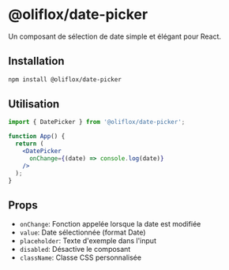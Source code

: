 # @oliflox/date-picker

Un composant de sélection de date simple et élégant pour React.

## Installation

```bash
npm install @oliflox/date-picker
```

## Utilisation

```jsx
import { DatePicker } from '@oliflox/date-picker';

function App() {
  return (
    <DatePicker
      onChange={(date) => console.log(date)}
    />
  );
}
```

## Props

- `onChange`: Fonction appelée lorsque la date est modifiée
- `value`: Date sélectionnée (format Date)
- `placeholder`: Texte d'exemple dans l'input
- `disabled`: Désactive le composant
- `className`: Classe CSS personnalisée


